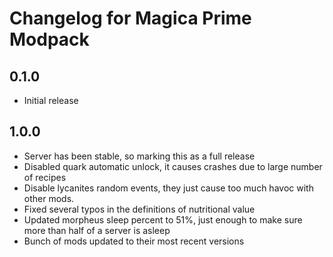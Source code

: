 # Changelog for Magica Prime Modpack
## 0.1.0
* Initial release
## 1.0.0
* Server has been stable, so marking this as a full release
* Disabled quark automatic unlock, it causes crashes due to large number of recipes
* Disable lycanites random events, they just cause too much havoc with other mods.
* Fixed several typos in the definitions of nutritional value
* Updated morpheus sleep percent to 51%, just enough to make sure more than half of a server is asleep
* Bunch of mods updated to their most recent versions
